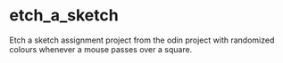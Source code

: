 # etch_a_sketch
Etch a sketch assignment project from the odin project with randomized colours whenever a mouse passes over a square.